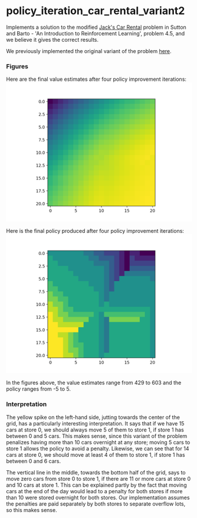 # policy_iteration_car_rental_variant2

Implements a solution to the modified [Jack's Car Rental](http://www.incompleteideas.net/sutton/book/first/4/node4.html) problem in Sutton and Barto - 'An Introduction to Reinforcement Learning',
problem 4.5, and we believe it gives the correct results. 

We previously implemented the original variant of the problem [here](https://github.com/lucaslingle/policy_iteration_car_rental). 

### Figures

Here are the final value estimates after four policy improvement iterations:
![value estimates](assets/value_estimates.png)

Here is the final policy produced after four policy improvement iterations:
![policy](assets/policy.png)

In the figures above, the value estimates range from 429 to 603 and the policy ranges from -5 to 5.

### Interpretation

The yellow spike on the left-hand side, jutting towards the center of the grid, has a particularly interesting interpretation. 
It says that if we have 15 cars at store 0, we should always move 5 of them to store 1, if store 1 has between 0 and 5 cars.
This makes sense, since this variant of the problem penalizes having more than 10 cars overnight at any store; moving 5 cars to store 1 allows the policy to avoid a penalty.
Likewise, we can see that for 14 cars at store 0, we should move at least 4 of them to store 1, if store 1 has between 0 and 6 cars.

The vertical line in the middle, towards the bottom half of the grid, says to move zero cars from store 0 to store 1, if there are 11 or more cars at store 0 and 10 cars at store 1.
This can be explained partly by the fact that moving cars at the end of the day would lead to a penalty for both stores if more than 10 were stored overnight for both stores. 
Our implementation assumes the penalties are paid separately by both stores to separate overflow lots, so this makes sense.
